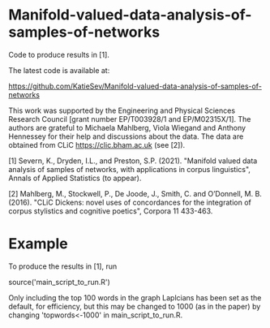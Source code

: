 # Manifold-valued-data-analysis-of-samples-of-networks
Code to produce results in [1].

The latest code is available at: 

https://github.com/KatieSev/Manifold-valued-data-analysis-of-samples-of-networks

This work was supported by the Engineering and Physical Sciences Research Council [grant number EP/T003928/1 and 
EP/M02315X/1]. The authors are grateful to Michaela Mahlberg, Viola Wiegand and Anthony Hennessey for their help and discussions about the data.
The data are obtained from CLiC https://clic.bham.ac.uk (see [2]). 

[1] Severn, K., Dryden, I.L., and Preston, S.P. (2021). "Manifold valued data analysis of samples of networks, with applications in corpus linguistics", Annals of Applied Statistics (to appear). 

[2] Mahlberg, M., Stockwell, P., De Joode, J., Smith, C. and O’Donnell, M. B. (2016). "CLiC Dickens: novel uses of concordances for the integration of corpus stylistics and cognitive poetics", Corpora 11 433-463.

# Example 

To produce the results in [1], run

source('main_script_to_run.R') 

Only including the top 100 words in the graph Laplcians has been set as the default, for efficiency,
but this may be changed to 1000 (as in the paper) by changing 'topwords<-1000' in main_script_to_run.R.

